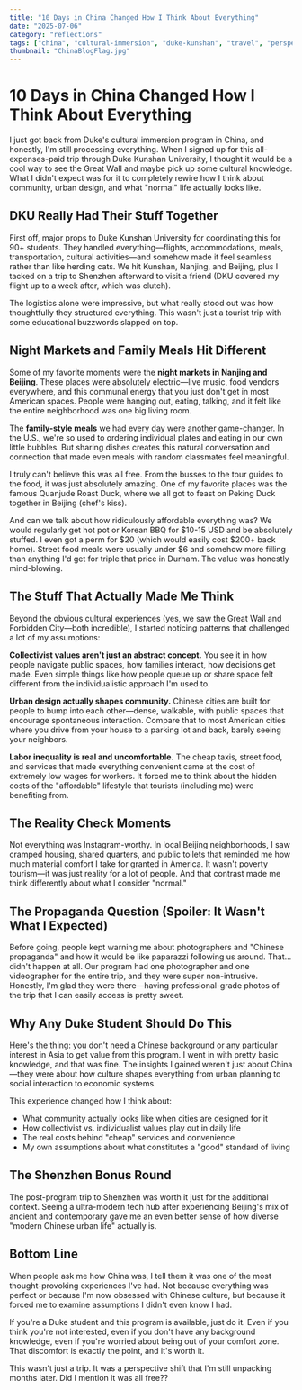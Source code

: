 ```yaml
---
title: "10 Days in China Changed How I Think About Everything"
date: "2025-07-06"
category: "reflections"
tags: ["china", "cultural-immersion", "duke-kunshan", "travel", "perspective"]
thumbnail: "ChinaBlogFlag.jpg"
---
```


# 10 Days in China Changed How I Think About Everything

I just got back from Duke's cultural immersion program in China, and honestly, I'm still processing everything. When I signed up for this all-expenses-paid trip through Duke Kunshan University, I thought it would be a cool way to see the Great Wall and maybe pick up some cultural knowledge. What I didn't expect was for it to completely rewire how I think about community, urban design, and what "normal" life actually looks like.

## DKU Really Had Their Stuff Together

First off, major props to Duke Kunshan University for coordinating this for 90+ students. They handled everything—flights, accommodations, meals, transportation, cultural activities—and somehow made it feel seamless rather than like herding cats. We hit Kunshan, Nanjing, and Beijing, plus I tacked on a trip to Shenzhen afterward to visit a friend (DKU covered my flight up to a week after, which was clutch).

The logistics alone were impressive, but what really stood out was how thoughtfully they structured everything. This wasn't just a tourist trip with some educational buzzwords slapped on top.

## Night Markets and Family Meals Hit Different

Some of my favorite moments were the **night markets in Nanjing and Beijing**. These places were absolutely electric—live music, food vendors everywhere, and this communal energy that you just don't get in most American spaces. People were hanging out, eating, talking, and it felt like the entire neighborhood was one big living room.

The **family-style meals** we had every day were another game-changer. In the U.S., we're so used to ordering individual plates and eating in our own little bubbles. But sharing dishes creates this natural conversation and connection that made even meals with random classmates feel meaningful. 

I truly can't believe this was all free. From the busses to the tour guides to the food, it was just absolutely amazing. One of my favorite places was the famous Quanjude Roast Duck, where we all got to feast on Peking Duck together in Beijing (chef's kiss).

And can we talk about how ridiculously affordable everything was? We would regularly get hot pot or Korean BBQ for $10-15 USD and be absolutely stuffed. I even got a perm for $20 (which would easily cost $200+ back home). Street food meals were usually under $6 and somehow more filling than anything I'd get for triple that price in Durham. The value was honestly mind-blowing.

## The Stuff That Actually Made Me Think

Beyond the obvious cultural experiences (yes, we saw the Great Wall and Forbidden City—both incredible), I started noticing patterns that challenged a lot of my assumptions:

**Collectivist values aren't just an abstract concept.** You see it in how people navigate public spaces, how families interact, how decisions get made. Even simple things like how people queue up or share space felt different from the individualistic approach I'm used to.

**Urban design actually shapes community.** Chinese cities are built for people to bump into each other—dense, walkable, with public spaces that encourage spontaneous interaction. Compare that to most American cities where you drive from your house to a parking lot and back, barely seeing your neighbors.

**Labor inequality is real and uncomfortable.** The cheap taxis, street food, and services that made everything convenient came at the cost of extremely low wages for workers. It forced me to think about the hidden costs of the "affordable" lifestyle that tourists (including me) were benefiting from.

## The Reality Check Moments

Not everything was Instagram-worthy. In local Beijing neighborhoods, I saw cramped housing, shared quarters, and public toilets that reminded me how much material comfort I take for granted in America. It wasn't poverty tourism—it was just reality for a lot of people. And that contrast made me think differently about what I consider "normal."

## The Propaganda Question (Spoiler: It Wasn't What I Expected)

Before going, people kept warning me about photographers and "Chinese propaganda" and how it would be like paparazzi following us around. That... didn't happen at all. Our program had one photographer and one videographer for the entire trip, and they were super non-intrusive. Honestly, I'm glad they were there—having professional-grade photos of the trip that I can easily access is pretty sweet.

## Why Any Duke Student Should Do This

Here's the thing: you don't need a Chinese background or any particular interest in Asia to get value from this program. I went in with pretty basic knowledge, and that was fine. The insights I gained weren't just about China—they were about how culture shapes everything from urban planning to social interaction to economic systems.

This experience changed how I think about:
- What community actually looks like when cities are designed for it
- How collectivist vs. individualist values play out in daily life
- The real costs behind "cheap" services and convenience
- My own assumptions about what constitutes a "good" standard of living

## The Shenzhen Bonus Round

The post-program trip to Shenzhen was worth it just for the additional context. Seeing a ultra-modern tech hub after experiencing Beijing's mix of ancient and contemporary gave me an even better sense of how diverse "modern Chinese urban life" actually is.

## Bottom Line

When people ask me how China was, I tell them it was one of the most thought-provoking experiences I've had. Not because everything was perfect or because I'm now obsessed with Chinese culture, but because it forced me to examine assumptions I didn't even know I had.

If you're a Duke student and this program is available, just do it. Even if you think you're not interested, even if you don't have any background knowledge, even if you're worried about being out of your comfort zone. That discomfort is exactly the point, and it's worth it.

This wasn't just a trip. It was a perspective shift that I'm still unpacking months later. Did I mention it was all free??